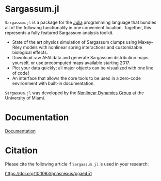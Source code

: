 # Sargassum.jl

`Sargassum.jl` is a package for the [Julia](https://julialang.org/) programming language that bundles all of the following functionality in one convenient location. Together, this represents a fully featured Sargassum analysis toolkit.

- State of the art physics simulation of Sargassum clumps using Maxey-Riley models with nonlinear spring interactions and customizable biological effects.
- Download raw AFAI data and generate Sargassum distribution maps yourself, or use precomputed maps available starting 2017.
- Plot your data quickly; all major objects can be visualized with one line of code!
- An interface that allows the core tools to be used in a zero-code environment with built-in documentation.

`Sargassum.jl` was developed by the [Nonlinear Dynamics Group](https://nonlinear.earth.miami.edu/index.html) at the University of Miami.

# Documentation

[Documentation](https://70gage70.github.io/Sargassum.jl/dev/)

# Citation

Please cite the following article if `Sargassum.jl` is used in your research:

 https://doi.org/10.1093/pnasnexus/pgae451